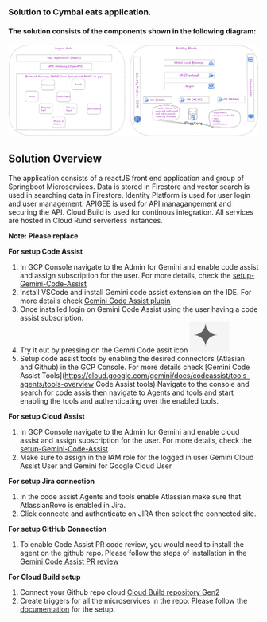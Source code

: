 ###  Solution to Cymbal eats application.
#### The solution consists of the components shown in the following diagram:

![solution high level blueprint](Cloud-Next-Screen-Demo-App-Architecture.png)

## Solution Overview

The application consists of a reactJS front end application and group of Springboot Microservices. Data is stored in Firestore and vector search is used in searching data in Firestore.
Identity Platform is used for user login and user management. APIGEE is used for API managangement and securing the API. Cloud Build is used for continous integration. All services are hosted in Cloud Rund serverless instances.

**Note: Please replace**

**For setup Code Assist**

1. In GCP Console navigate to the Admin for Gemini and enable code assist and assign subscription for the user. For more details, check the [setup-Gemini-Code-Assist](https://cloud.google.com/gemini/docs/discover/set-up-gemini)
2. Install VSCode and install Gemini code assist extension on the IDE. For more details check [Gemini Code Assist plugin](https://cloud.google.com/gemini/docs/codeassist/write-code-gemini)
3. Once installed login on Gemini Code Assist using the user having a code assist subscription.
4. Try it out by pressing on the Gemni Code assit icon ![Gemini Code Assist](gemini-code-assist.png)
5. Setup code assist tools by enabling the desired connectors (Atlasian and Github) in the GCP Console. For more details check [Gemini Code Assist Tools](https://cloud.google.com/gemini/docs/codeassist/tools-agents/tools-overview Code Assist tools) Navigate to the console and search for code assis then navigate to Agents and tools and start enabling the tools and authenticating over the enabled tools.

**For setup Cloud Assist**

1. In GCP Console navigate to the Admin for Gemini and enable cloud assist and assign subscription for the user. For more details, check the [setup-Gemini-Code-Assist](https://cloud.google.com/gemini/docs/discover/set-up-gemini)
2. Make sure to assign in the IAM role for the logged in user Gemini Cloud Assist User and Gemini for Google Cloud User

**For setup Jira connection**

1. In the code assist Agents and tools enable Atlassian make sure that AtlassianRovo is enabled in Jira.
2. Click connecte and authenticate on JIRA then select the connected site.

**For setup GitHub Connection**

1. To enable Code Assist PR code review, you would need to install the agent on the github repo. Please follow the steps of installation in the [Gemini Code Assist PR review](https://developers.google.com/gemini-code-assist/docs/review-github-code)

**For Cloud Build setup**

1. Connect your Github repo cloud [Cloud Build repository Gen2](https://cloud.google.com/build/docs/automating-builds/github/connect-repo-github?generation=2nd-gen#console)
2. Create triggers for all the microservices in the repo. Please follow the [documentation](https://cloud.google.com/build/docs/automating-builds/github/build-repos-from-github?generation=2nd-gen) for the setup.
